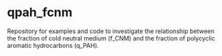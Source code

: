 # qpah_fcnm

Repository for examples and code to investigate the relationship between the fraction of cold neutral medium (f_CNM) and the fraction of polycyclic aromatic hydrocarbons (q_PAH). 
